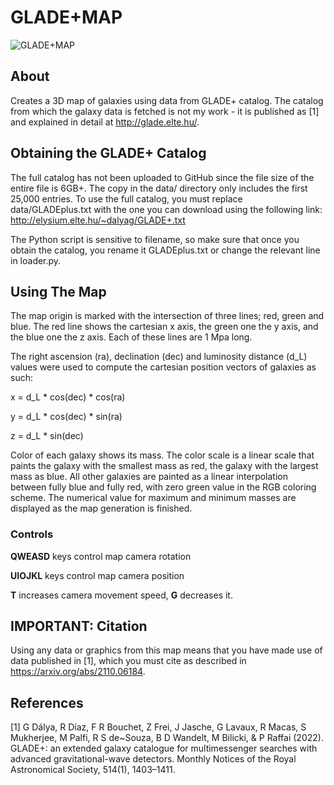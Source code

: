 # GLADE+MAP

![GLADE+MAP](https://user-images.githubusercontent.com/80536083/217591252-163c6596-a646-4883-9b0c-1922e0f95b87.jpg)

## About
Creates a 3D map of galaxies using data from GLADE+ catalog. The catalog from which the galaxy data is fetched is not my work - it is published as [1] and explained in detail at http://glade.elte.hu/.

## Obtaining the GLADE+ Catalog
The full catalog has not been uploaded to GitHub since the file size of the entire file is 6GB+. The copy in the data/ directory only includes the first 25,000 entries. To use the full catalog, you must replace 
data/GLADEplus.txt with the one you can download using the following link: http://elysium.elte.hu/~dalyag/GLADE+.txt

The Python script is sensitive to filename, so make sure that once you obtain the catalog, you rename it GLADEplus.txt or change the relevant line in loader.py.

## Using The Map
The map origin is marked with the intersection of three lines; red, green and blue. The red line shows the cartesian x axis, the green one the y axis, and the blue one the z axis. Each of these lines are 1 Mpa long. 

The right ascension (ra), declination (dec) and luminosity distance (d_L) values were used to compute the cartesian position vectors of galaxies as such:

x = d_L * cos(dec) * cos(ra)

y = d_L * cos(dec) * sin(ra)

z = d_L * sin(dec)

Color of each galaxy shows its mass. The color scale is a linear scale that paints the galaxy with the smallest mass as red, the galaxy with the largest mass as blue. All other galaxies are painted as a linear interpolation between fully blue and fully red, with zero green value in the RGB coloring scheme. The numerical value for maximum and minimum masses are displayed as the map generation is finished.

### Controls
**QWEASD** keys control map camera rotation

**UIOJKL** keys control map camera position

**T** increases camera movement speed, **G** decreases it.

## IMPORTANT: Citation
Using any data or graphics from this map means that you have made use of data published in [1], which you must cite as described in https://arxiv.org/abs/2110.06184.

## References
[1] G Dálya, R Díaz, F R Bouchet, Z Frei, J Jasche, G Lavaux, R Macas, S Mukherjee, M Palfi, R S de~Souza, B D Wandelt, M Bilicki, & P Raffai (2022). GLADE+: an extended galaxy catalogue for multimessenger searches with advanced gravitational-wave detectors. Monthly Notices of the Royal Astronomical Society, 514(1), 1403–1411.  
